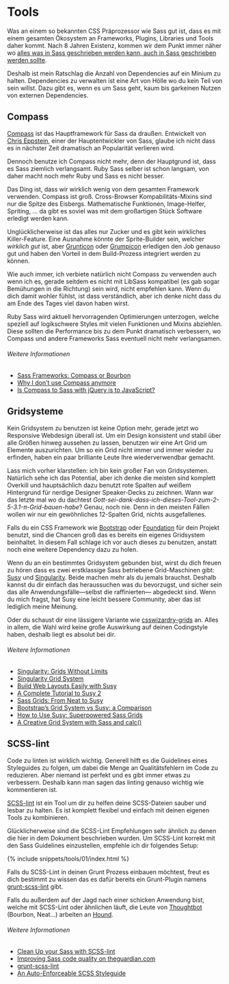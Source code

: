 
# Tools

Was an einem so bekannten CSS Präprozessor wie Sass gut ist, dass es mit einem gesamten Ökosystem an Frameworks, Plugins, Libraries und Tools daher kommt. Nach 8 Jahren Existenz, kommen wir dem Punkt immer näher wo [alles was in Sass geschrieben werden kann, auch in Sass geschrieben werden sollte](http://hugogiraudel.com/2014/10/27/rethinking-atwoods-law/).

Deshalb ist mein Ratschlag die Anzahl von Dependencies auf ein Minium zu halten. Dependencies zu verwalten ist eine Art von Hölle wo du kein Teil von sein willst. Dazu gibt es, wenn es um Sass geht, kaum bis garkeinen Nutzen von externen Dependencies.

## Compass

[Compass](http://compass-style.org/) ist das Hauptframework für Sass da draußen. Entwickelt von [Chris Eppstein](https://twitter.com/chriseppstein), einer der Hauptentwickler von Sass, glaube ich nicht dass es in nächster Zeit dramatisch an Popularität verlieren wird.

Dennoch benutze ich Compass nicht mehr, denn der Hauptgrund ist, dass es Sass ziemlich verlangsamt. Ruby Sass selber ist schon langsam, von daher macht noch mehr Ruby und Sass es nicht besser.

Das Ding ist, dass wir wirklich wenig von dem gesamten Framework verwenden. Compass ist groß. Cross-Browser Kompabilitäts-Mixins sind nur die Spitze des Eisbergs. Mathematische Funktionen, Image-Helfer, Spriting, … da gibt es soviel was mit dem großartigen Stück Software erledigt werden kann.

Unglücklicherweise ist das alles nur Zucker und es gibt kein wirkliches Killer-Feature. Eine Ausnahme könnte der Sprite-Builder sein, welcher *wirklich gut* ist, aber [Grunticon](https://github.com/filamentgroup/grunticon) oder [Grumpicon](http://grumpicon.com/) erledigen den Job genauso gut und haben den Vorteil in dem Build-Prozess integriert werden zu können.

Wie auch immer, ich verbiete natürlich nicht Compass zu verwenden auch wenn ich es, gerade seitdem es nicht mit LibSass kompatibel (es gab sogar Bemühungen in die Richtung) sein wird, nicht empfehlen kann. Wenn du dich damit wohler fühlst, ist dass verständlich, aber ich denke nicht dass du am Ende des Tages viel davon haben wirst.

<div class="note">
  <p>Ruby Sass wird aktuell hervorragenden Optimierungen unterzogen, welche speziell auf logikschwere Styles mit vielen Funktionen und Mixins abziehlen. Diese sollten die Performance bis zu dem Punkt dramatisch verbessern, wo Compass und andere Frameworks Sass eventuell nicht mehr verlangsamen.</p>
</div>

###### Weitere Informationen

* [Sass Frameworks: Compass or Bourbon](http://www.sitepoint.com/compass-or-bourbon-sass-frameworks/)
* [Why I don't use Compass anymore](http://www.sitepoint.com/dont-use-compass-anymore/)
* [Is Compass to Sass with jQuery is to JavaScript?](http://www.sitepoint.com/compass-sass-jquery-javascript/)

## Gridsysteme

Kein Gridsystem zu benutzen ist keine Option mehr, gerade jetzt wo Responsive Webdesign überall ist. Um ein Design konsistent und stabil über alle Größen hinweg aussehen zu lassen, benutzen wir eine Art Grid um Elemente auszurichten. Um so ein Grid nicht immer und immer wieder zu erfinden, haben ein paar brilliante Leute Ihre wiederverwendbar gemacht.

Lass mich vorher klarstellen: ich bin kein großer Fan von Gridsystemen. Natürlich sehe ich das Potential, aber ich denke die meisten sind komplett Overkill und hauptsächlich dazu benutzt rote Spalten auf weißem Hintergrund für nerdige Designer Speaker-Decks zu zeichnen. Wann war das letzte mal wo du dachtest *Gott-sei-dank-dass-ich-dieses-Tool-zum-2-5-3.1-π-Grid-bauen-habe*? Genau, noch nie. Denn in den meisten Fällen wollen wir nur ein gewöhnliches 12-Spalten Grid, nichts ausgefallenes.

Falls du ein CSS Framework wie [Bootstrap](http://getbootstrap.com/) oder [Foundation](http://foundation.zurb.com/) für dein Projekt benutzt, sind die Chancen groß das es bereits ein eigenes Gridsystem beinhaltet. In diesem Fall schlage ich vor auch dieses zu benutzen, anstatt noch eine weitere Dependency dazu zu holen.

Wenn du an ein bestimmtes Gridsystem gebunden bist, wirst du dich freuen zu hören dass es zwei erstklassige Sass betriebene Grid-Maschinen gibt: [Susy](http://susy.oddbird.net/) und [Singularity](http://singularity.gs/). Beide machen mehr als du jemals brauchst. Deshalb kannst du dir einfach das heraussuchen was du bevorzugst, und sicher sein das alle Anwendungsfälle&mdash;selbst die raffinierten&mdash; abgedeckt sind. Wenn du mich fragst, hat Susy eine leicht bessere Community, aber das ist lediglich meine Meinung.

Oder du schaust dir eine lässigere Variante wie [csswizardry-grids](https://github.com/csswizardry/csswizardry-grids) an. Alles in allem, die Wahl wird keine große Auswirkung auf deinen Codingstyle haben, deshalb liegt es absolut bei dir.

###### Weitere Informationen

* [Singularity: Grids Without Limits](http://fourword.fourkitchens.com/article/singularity-grids-without-limits)
* [Singularity Grid System](http://www.mediacurrent.com/blog/singularity-grid-system)
* [Build Web Layouts Easily with Susy](http://css-tricks.com/build-web-layouts-easily-susy/)
* [A Complete Tutorial to Susy 2](http://www.zell-weekeat.com/susy2-tutorial/)
* [Sass Grids: From Neat to Susy](http://www.sitepoint.com/sass-grids-neat-susy/)
* [Bootstrap’s Grid System vs Susy: a Comparison](http://www.sitepoint.com/bootstraps-grid-system-vs-susy-comparison/)
* [How to Use Susy: Superpowered Sass Grids](http://webdesign.tutsplus.com/tutorials/how-to-use-susy-superpowered-sass-grids--cms-22744)
* [A Creative Grid System with Sass and calc()](http://www.sitepoint.com/creative-grid-system-sass-calc/)

## SCSS-lint

Code zu linten ist wirklich wichtig. Generell hilft es die Guidelines eines Styleguides zu folgen, um dabei die Menge an Qualitätsfehlern im Code zu reduzieren. Aber niemand ist perfekt und es gibt immer etwas zu verbessern. Deshalb kann man sagen das linting genauso wichtig wie kommentieren ist.

[SCSS-lint](https://github.com/causes/scss-lint) ist ein Tool um dir zu helfen deine SCSS-Dateien sauber und lesbar zu halten. Es ist komplett flexibel und einfach mit deinen eigenen Tools zu kombinieren.

Glücklicherweise sind die SCSS-Lint Empfehlungen sehr ähnlich zu denen die hier in dem Dokument beschrieben wurden. Um SCSS-Lint korrekt mit den Sass Guidelines einzustellen, empfehle ich dir folgendes Setup:

{% include snippets/tools/01/index.html %}

<div class="note">
  <p>Falls du SCSS-Lint in deinen Grunt Prozess einbauen möchtest, freut es dich bestimmt zu wissen das es dafür bereits ein Grunt-Plugin namens <a href="https://github.com/ahmednuaman/grunt-scss-lint">grunt-scss-lint</a> gibt.</p>
  <p>Falls du außerdem auf der Jagd nach einer schicken Anwendung bist, welche mit SCSS-Lint oder ähnlichen läuft, die Leute von <a href="http://thoughtbot.com/">Thoughtbot</a> (Bourbon, Neat…) arbeiten an <a href="https://houndci.com/">Hound</a>.</p>
</div>

###### Weitere Informationen

* [Clean Up your Sass with SCSS-lint](http://blog.martinhujer.cz/clean-up-your-sass-with-scss-lint/)
* [Improving Sass code quality on theguardian.com](http://www.theguardian.com/info/developer-blog/2014/may/13/improving-sass-code-quality-on-theguardiancom)
* [grunt-scss-lint](https://github.com/ahmednuaman/grunt-scss-lint)
* [An Auto-Enforceable SCSS Styleguide](http://davidtheclark.com/scss-lint-styleguide/)
